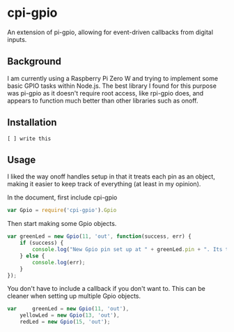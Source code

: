 # cpi-gpio
An extension of pi-gpio, allowing for event-driven callbacks from digital inputs.

## Background
I am currently using a Raspberry Pi Zero W and trying to implement some basic GPIO tasks within Node.js. The best library I found for this purpose was pi-gpio as it doesn't require root access, like rpi-gpio does, and appears to function much better than other libraries such as onoff.


## Installation
	[ ] write this

## Usage
I liked the way onoff handles setup in that it treats each pin as an object, making it easier to keep track of everything (at least in my opinion).

In the document, first include cpi-gpio

```javascript
var Gpio = require('cpi-gpio').Gpio
```

Then start making some Gpio objects.

```javascript
var greenLed = new Gpio(11, 'out', function(success, err) {
	if (success) {
		console.log("New Gpio pin set up at " + greenLed.pin + ". Its type is " + greenLed.type);
	} else {
		console.log(err);
	}
});
```

You don't have to include a callback if you don't want to. This can be cleaner when setting up multiple Gpio objects.
```javascript
var 	greenLed = new Gpio(11, 'out'),
	yellowLed = new Gpio(13, 'out'),
	redLed = new Gpio(15, 'out');

```
